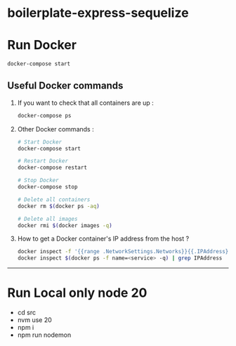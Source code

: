 # boilerplate-express-sequelize

# Run Docker

   ```bash
   docker-compose start
```

## Useful Docker commands

1. If you want to check that all containers are up :

   ```bash
   docker-compose ps
   ```

1. Other Docker commands :

   ```bash
   # Start Docker
   docker-compose start

   # Restart Docker
   docker-compose restart

   # Stop Docker
   docker-compose stop

   # Delete all containers
   docker rm $(docker ps -aq)

   # Delete all images
   docker rmi $(docker images -q)
   ```

1. How to get a Docker container's IP address from the host ?

   ```bash
   docker inspect -f '{{range .NetworkSettings.Networks}}{{.IPAddress}}{{end}}' <container>
   docker inspect $(docker ps -f name=<service> -q) | grep IPAddress
   ```

---

# Run Local only node 20
- cd src
- nvm use 20
- npm i
- npm run nodemon

